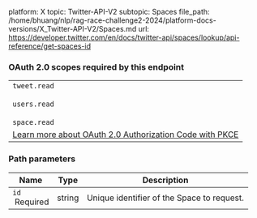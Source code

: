 platform: X
topic: Twitter-API-V2
subtopic: Spaces
file_path: /home/bhuang/nlp/rag-race-challenge2-2024/platform-docs-versions/X_Twitter-API-V2/Spaces.md
url: https://developer.twitter.com/en/docs/twitter-api/spaces/lookup/api-reference/get-spaces-id

### OAuth 2.0 scopes required by this endpoint

|     |
| --- |
| `tweet.read`<br><br>`users.read`<br><br>`space.read` |
| [Learn more about OAuth 2.0 Authorization Code with PKCE](https://developer.twitter.com/en/docs/twitter-api/oauth2) |

### Path parameters

| Name | Type | Description |
| --- | --- | --- |
| `id`  <br> Required | string | Unique identifier of the Space to request. |